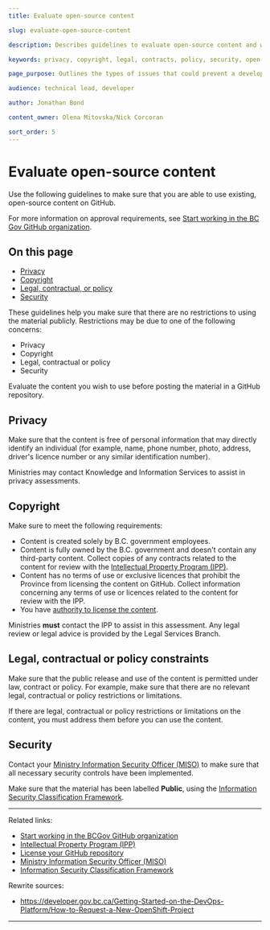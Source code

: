 ```yaml
---
title: Evaluate open-source content

slug: evaluate-open-source-content

description: Describes guidelines to evaluate open-source content and whether you can use it on GitHub.

keywords: privacy, copyright, legal, contracts, policy, security, open-source, licence, license, GitHub, repository

page_purpose: Outlines the types of issues that could prevent a developer from using open-source content in their project and gives information on how to evaluate the content.

audience: technical lead, developer

author: Jonathan Bond

content_owner: Olena Mitovska/Nick Corcoran

sort_order: 5
---
```


# Evaluate open-source content

Use the following guidelines to make sure that you are able to use existing, open-source content on GitHub.

For more information on approval requirements, see [Start working in the BC Gov GitHub organization](/start-working-in-bcgov-github-organization/).

## On this page
- [Privacy](#privacy)
- [Copyright](#copyright)
- [Legal, contractual, or policy](#legal-contractual-policy)
- [Security](#security)

These guidelines help you make sure that there are no restrictions to using the material publicly. Restrictions may be due to one of the following concerns:
- Privacy
- Copyright
- Legal, contractual or policy
- Security

Evaluate the content you wish to use before posting the material in a GitHub repository.

## Privacy<a name="privacy"></a>

Make sure that the content is free of personal information that may directly identify an individual (for example, name, phone number, photo, address, driver's licence number or any similar identification number).

Ministries may contact Knowledge and Information Services to assist in privacy assessments.

## Copyright<a name="copyright"></a>
Make sure to meet the following requirements:
- Content is created solely by B.C. government employees.
- Content is fully owned by the B.C. government and doesn't contain any third-party content. Collect copies of any contracts related to the content for review with the [Intellectual Property Program (IPP)](https://www2.gov.bc.ca/gov/content/governments/services-for-government/policies-procedures/intellectual-property/intellectual-property-program).
- Content has no terms of use or exclusive licences that prohibit the Province from licensing the content on GitHub. Collect information concerning any terms of use or licences related to the content for review with the IPP.
- You have [authority to license the content](/license-your-github-repository/).

Ministries  **must**  contact the IPP to assist in this assessment. Any legal review or legal advice is provided by the Legal Services Branch.

## Legal, contractual or policy constraints<a name="legal-contractual-policy"></a>

Make sure that the public release and use of the content is permitted under law, contract or policy. For example, make sure that there are no relevant legal, contractual or policy restrictions or limitations.

If there are legal, contractual or policy restrictions or limitations on the content, you must address them before you can use the content.

## Security<a name="security"></a>

Contact your [Ministry Information Security Officer (MISO)](https://www2.gov.bc.ca/gov/content/governments/services-for-government/policies-procedures/information-security-policy-and-guidelines/role-of-miso) to make sure that all necessary security controls have been implemented.

Make sure that the material has been labelled **Public**, using the [Information Security Classification Framework](https://www2.gov.bc.ca/gov/content/governments/services-for-government/information-management-technology/information-security/information-security-classification).

---
Related links:
- [Start working in the BCGov GitHub organization](/start-working-in-bcgov-github-organization/)
- [Intellectual Property Program (IPP)](https://www2.gov.bc.ca/gov/content/governments/services-for-government/policies-procedures/intellectual-property/intellectual-property-program)
- [License your GitHub repository](/license-your-github-repository/)
- [Ministry Information Security Officer (MISO)](https://www2.gov.bc.ca/gov/content/governments/services-for-government/policies-procedures/information-security-policy-and-guidelines/role-of-miso)
- [Information Security Classification Framework](https://www2.gov.bc.ca/gov/content/governments/services-for-government/information-management-technology/information-security/information-security-classification)

Rewrite sources:
* https://developer.gov.bc.ca/Getting-Started-on-the-DevOps-Platform/How-to-Request-a-New-OpenShift-Project
---
